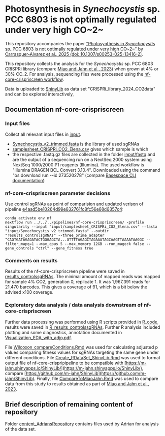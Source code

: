 # Photosynthesis in *Synechocystis* sp. PCC 6803 is not optimally regulated under very high CO~2~

This repository accompanies the paper ["Photosynthesis in *Synechocystis* sp. PCC 6803 is not optimally regulated under very high CO~2~" by Carrasquer-Alvarez et al., 2025 (doi: 10.1007/s00253-025-13416-2)](https://doi.org/10.1007/s00253-025-13416-2).

This repository collects the analysis for the *Synechocystis* sp. PCC 6803 CRISPRi library (compare [Miao and Jahn et al., 2023](https://doi.org/10.1093/plcell/koad208)) when grown at 4% or 30% CO_2. For analysis, sequencing files were processed using the [nf-core-crispriscreen workflow](https://github.com/MPUSP/nf-core-crispriscreen).

Data is uploaded to [ShinyLib](https://m-jahn.shinyapps.io/ShinyLib/) as data set "CRISPRi_library_2024_CO2data" and can be explored interactively, 

## Documentation nf-core-crispriscreen

### Input files

Collect all relevant input files in [input](input).

* [Synechocystis_v2_trimmed.fasta](input/Synechocystis_v2_trimmed.fasta) is the library of used sgRNAs
* [samplesheet_CRISPRi_CO2_Elena.csv](input/samplesheet_CRISPRi_CO2_Elena.csv) gives which sample is which
* the respective .fastq.gz files are collected in the folder [input/fastq](input/fastq) and are the output of a sequencing run on a NextSeq 2000 system using NextSeq 1000/2000 P1 reagents (Illumina). The used workflow is "Illumina DRAGEN BCL Convert 3.10.4". Downloaded using the command "bs download run --id 273520278" (compare [Basespace CLI documentation](https://developer.basespace.illumina.com/docs/content/documentation/cli/cli-overview))

### nf-core-crispriscreen parameter decisions

Use control sgRNAs as point of comparision and updated verison of pipeline [e4aad5be10264d99e632761fc8fc56e68d6357c4](https://github.com/MPUSP/nf-core-crispriscreen/commit/e4aad5be10264d99e632761fc8fc56e68d6357c4):

```
conda activate env_nf
nextflow run ../../../pipelines/nf-core-crispriscreen/ -profile singularity --input "input/samplesheet_CRISPRi_CO2_Elena.csv" --fasta "input/Synechocystis_v2_trimmed.fasta" --outdir "results_controlsgRNAs" --three_prime_adapter ^CAGTGATAGAGATACTGGGAGCTA...GTTTTAGAGCTAGAAATAGCAAGTTAAAATAAGGC --filter_mapq=1 --max_cpus 5 --max_memory 12GB --run_mageck false --gene_controls "ctrl" --gene_fitness true
```

### Comments on results

Results of the nf-core-crispriscreen pipeline were saved in [results_controlssgRNAs](results_controlssgRNAs). The minimal amount of mapped reads was mapped for sample 4% CO2, generation 0, replicate 1. It was 1,967,391 reads for 21,470 barcodes. This gives a coverage of 91, which is a bit below the advised x100 coverage. 

### Exploratory data analysis / data analysis downstream of nf-core-crispriscreen

Further data processing was performed using R scripts provided in [R_code](R_code), results were saved in [R_results_controlssgRNAs](R_results_controlssgRNAs). Further R analysis included plotting and some diagnostics, annotation documented in [Visualization_EDA_with_adjp.pdf](R_code/Visualization_EDA_with_adjp.pdf).

File [Wilcoxon_compareConditions.Rmd](R_code/Wilcoxon_compareConditions.Rmd) was used for calculating adjusted p values comparing fitness values for sgRNAs targeting the same gene under different conditions. File [Create_RDataSet_ShinyLib.Rmd](R_code/Create_RDataSet_ShinyLib.Rmd) was used to format output file of nf-core-crispripipeline to be compatible with [https://m-jahn.shinyapps.io/ShinyLib/](https://m-jahn.shinyapps.io/ShinyLib/), compare [https://github.com/m-jahn/ShinyLib](https://github.com/m-jahn/ShinyLib). Finally, file [CompareToMiaoJahn.Rmd](R_code/CompareToMiaoJahn.Rmd) was used to compare data from this study to results obtained as part of [Miao and Jahn et al., 2023](https://doi.org/10.1093/plcell/koad208). 

## Brief description of remaining content of repository

Folder [content_AdriansRepository](content_AdriansRepository) contains files used by Adrian for analysis of the data set.
